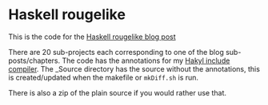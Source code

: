 # Haskell rougelike

This is the code for the [Haskell rougelike blog post](http://www.andrevdm.com/posts/2018-04-02-haskell-rogue-like.html)

There are 20 sub-projects each corresponding to one of the blog sub-posts/chapters. The code has the annotations for my [Hakyl include compiler](http://www.andrevdm.com/posts/2018-02-05-hakyll-code-build-include-compiler.html). The _Source directory has the source without the annotations, this is created/updated when the makefile or `mkDiff.sh` is run.

There is also a zip of the plain source if you would rather use that.

